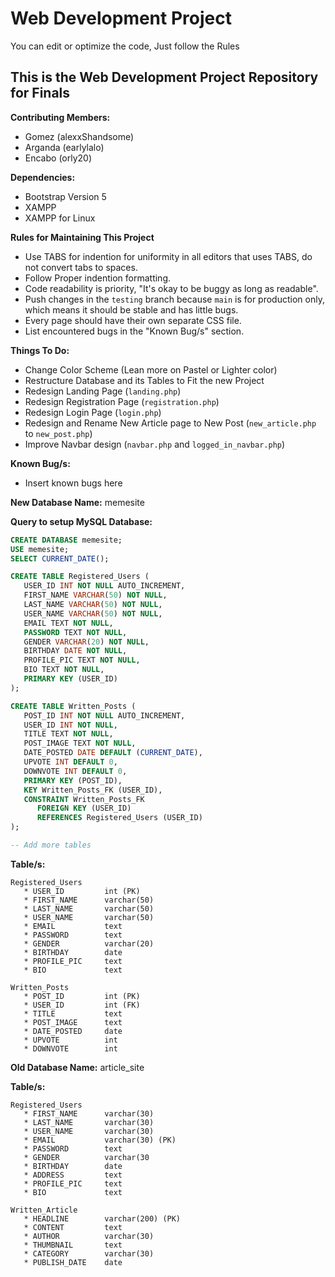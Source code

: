 # Web Development Project

You can edit or optimize the code, Just follow the Rules

## This is the Web Development Project Repository for Finals

__Contributing Members:__

* Gomez (alexxShandsome)
* Arganda (earlylalo)
* Encabo (orly20)

__Dependencies:__

* Bootstrap Version 5
* XAMPP
* XAMPP for Linux

__Rules for Maintaining This Project__

* Use TABS for indention for uniformity in all editors that uses TABS, do not convert tabs to spaces.
* Follow Proper indention formatting.
* Code readability is priority, "It's okay to be buggy as long as readable".
* Push changes in the ```testing``` branch because ```main``` is for production only, which means it should be stable and has little bugs.
* Every page should have their own separate CSS file.
* List encountered bugs in the "Known Bug/s" section.

__Things To Do:__

* Change Color Scheme (Lean more on Pastel or Lighter color)
* Restructure Database and its Tables to Fit the new Project
* Redesign Landing Page (```landing.php```)
* Redesign Registration Page (```registration.php```)
* Redesign Login Page (```login.php```)
* Redesign and Rename New Article page to New Post (```new_article.php``` to ```new_post.php```)
* Improve Navbar design (```navbar.php``` and ```logged_in_navbar.php```)

__Known Bug/s:__

* Insert known bugs here

__New Database Name:__ memesite

**Query to setup MySQL Database:**

```sql
CREATE DATABASE memesite;
USE memesite;
SELECT CURRENT_DATE();

CREATE TABLE Registered_Users (
   USER_ID INT NOT NULL AUTO_INCREMENT,
   FIRST_NAME VARCHAR(50) NOT NULL,
   LAST_NAME VARCHAR(50) NOT NULL,
   USER_NAME VARCHAR(50) NOT NULL,
   EMAIL TEXT NOT NULL,   
   PASSWORD TEXT NOT NULL,
   GENDER VARCHAR(20) NOT NULL,
   BIRTHDAY DATE NOT NULL,
   PROFILE_PIC TEXT NOT NULL,
   BIO TEXT NOT NULL,
   PRIMARY KEY (USER_ID)  
);

CREATE TABLE Written_Posts (
   POST_ID INT NOT NULL AUTO_INCREMENT,
   USER_ID INT NOT NULL,
   TITLE TEXT NOT NULL,
   POST_IMAGE TEXT NOT NULL,
   DATE_POSTED DATE DEFAULT (CURRENT_DATE),
   UPVOTE INT DEFAULT 0,
   DOWNVOTE INT DEFAULT 0,
   PRIMARY KEY (POST_ID),
   KEY Written_Posts_FK (USER_ID),
   CONSTRAINT Written_Posts_FK
      FOREIGN KEY (USER_ID)
      REFERENCES Registered_Users (USER_ID)
);

-- Add more tables
```

__Table/s:__

```
Registered_Users
   * USER_ID         int (PK)
   * FIRST_NAME      varchar(50)
   * LAST_NAME       varchar(50)
   * USER_NAME       varchar(50)
   * EMAIL           text
   * PASSWORD        text
   * GENDER          varchar(20)
   * BIRTHDAY        date
   * PROFILE_PIC     text
   * BIO             text

Written_Posts
   * POST_ID         int (PK)
   * USER_ID         int (FK)
   * TITLE           text
   * POST_IMAGE      text
   * DATE_POSTED     date
   * UPVOTE          int
   * DOWNVOTE        int
```

__Old Database Name:__ article_site

__Table/s:__

```
Registered_Users
   * FIRST_NAME      varchar(30)
   * LAST_NAME       varchar(30)
   * USER_NAME       varchar(30)
   * EMAIL           varchar(30) (PK)
   * PASSWORD        text
   * GENDER          varchar(30
   * BIRTHDAY        date
   * ADDRESS         text
   * PROFILE_PIC     text
   * BIO             text

Written_Article
   * HEADLINE        varchar(200) (PK)
   * CONTENT         text
   * AUTHOR          varchar(30)
   * THUMBNAIL       text
   * CATEGORY        varchar(30)
   * PUBLISH_DATE    date
```
